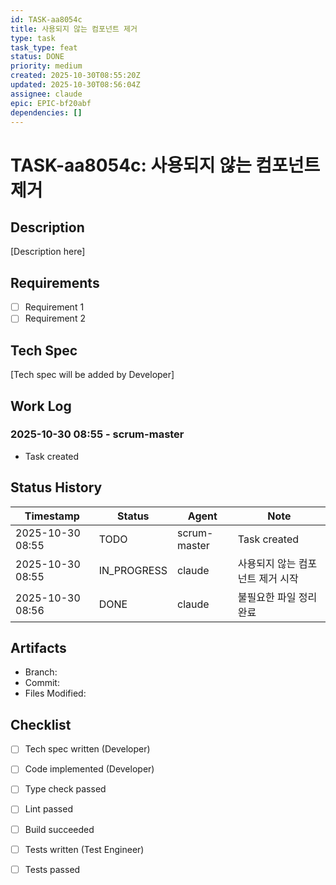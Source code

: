 ```yaml
---
id: TASK-aa8054c
title: 사용되지 않는 컴포넌트 제거
type: task
task_type: feat
status: DONE
priority: medium
created: 2025-10-30T08:55:20Z
updated: 2025-10-30T08:56:04Z
assignee: claude
epic: EPIC-bf20abf
dependencies: []
---
```


# TASK-aa8054c: 사용되지 않는 컴포넌트 제거

## Description

[Description here]

## Requirements

- [ ] Requirement 1
- [ ] Requirement 2

## Tech Spec

[Tech spec will be added by Developer]

## Work Log

### 2025-10-30 08:55 - scrum-master
- Task created

## Status History

| Timestamp | Status | Agent | Note |
|-----------|--------|-------|------|
| 2025-10-30 08:55 | TODO | scrum-master | Task created |
| 2025-10-30 08:55 | IN_PROGRESS | claude | 사용되지 않는 컴포넌트 제거 시작 |
| 2025-10-30 08:56 | DONE | claude | 불필요한 파일 정리 완료 |

## Artifacts

- Branch:
- Commit:
- Files Modified:

## Checklist

- [ ] Tech spec written (Developer)
- [ ] Code implemented (Developer)
- [ ] Type check passed
- [ ] Lint passed
- [ ] Build succeeded
- [ ] Tests written (Test Engineer)
- [ ] Tests passed

